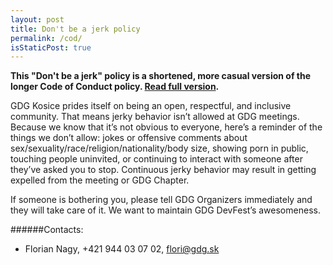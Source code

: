 ```yaml
---
layout: post
title: Don't be a jerk policy
permalink: /cod/
isStaticPost: true
---
```


__This "Don't be a jerk" policy is a shortened, more casual version of the longer Code of Conduct policy. [Read full version](http://meta.wikimedia.org/wiki/Don%27t_be_a_dick).__


GDG Kosice prides itself on being an open, respectful, and inclusive community. That means jerky behavior isn’t allowed at GDG meetings. Because we know that it’s not obvious to everyone, here’s a reminder of the things we don’t allow: jokes or offensive comments about sex/sexuality/race/religion/nationality/body size, showing porn in public, touching people uninvited, or continuing to interact with someone after they’ve asked you to stop. Continuous jerky behavior may result in getting expelled from the meeting or GDG Chapter.

If someone is bothering you, please tell GDG Organizers immediately and they will take care of it. We want to maintain GDG DevFest’s awesomeness.


######Contacts:

- Florian Nagy, +421 944 03 07 02, [flori@gdg.sk](mailto:flori@gdg.sk)

<img class="img-responsive feature-image" src="{{ site.baseurl }}/img/posts/cod.jpg" style="display:none">